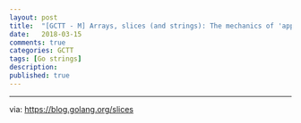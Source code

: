 ```yaml
---
layout: post
title:  "[GCTT - M] Arrays, slices (and strings): The mechanics of 'append'"
date:   2018-03-15
comments: true
categories: GCTT
tags: [Go strings]
description:
published: true
---
```




----------------

via: https://blog.golang.org/slices

